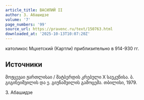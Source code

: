 ```yaml
---
article_title: ВАСИЛИЙ II
author: З. Абашидзе
volume: '7'
page_numbers: '99'
source_url: https://pravenc.ru/text/150763.html
downloaded_at: '2025-10-13T10:07:20Z'
---
```


католикос Мцхетский (Картли) приблизительно в 914-930 гг.

## Источники

მოჟცევაი ჟართლისაი / შატბერდის კრებული X საუკუნისა. ბ. გიგინეიშვილის და ე. გიუნაშვილის გამოცემა. თბილისი, 1979.

З. Абашидзе
